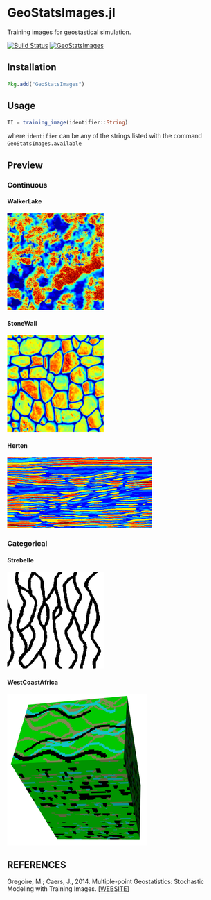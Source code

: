 GeoStatsImages.jl
=================

Training images for geostastical simulation.

[![Build Status](https://travis-ci.org/juliohm/GeoStatsImages.jl.svg?branch=master)](https://travis-ci.org/juliohm/GeoStatsImages.jl)
[![GeoStatsImages](http://pkg.julialang.org/badges/GeoStatsImages_0.4.svg)](http://pkg.julialang.org/?pkg=GeoStatsImages&ver=0.4)

Installation
------------

```julia
Pkg.add("GeoStatsImages")
```

Usage
-----

```julia
TI = training_image(identifier::String)
```
where `identifier` can be any of the strings listed with the command `GeoStatsImages.available`

Preview
-------

### Continuous

#### WalkerLake
![WalkerLakePreview](src/data/WalkerLake.png)

#### StoneWall
![StoneWallPreview](src/data/StoneWall.png)

#### Herten
![HertenPreview](src/data/Herten.png)

### Categorical

#### Strebelle
![StrebellePreview](src/data/Strebelle.png)

#### WestCoastAfrica
![WestCoastAfricaPreview](src/data/WestCoastAfrica.png)

REFERENCES
----------

Gregoire, M.; Caers, J., 2014. Multiple-point Geostatistics: Stochastic Modeling with Training Images. [[WEBSITE](http://trainingimages.org)]
